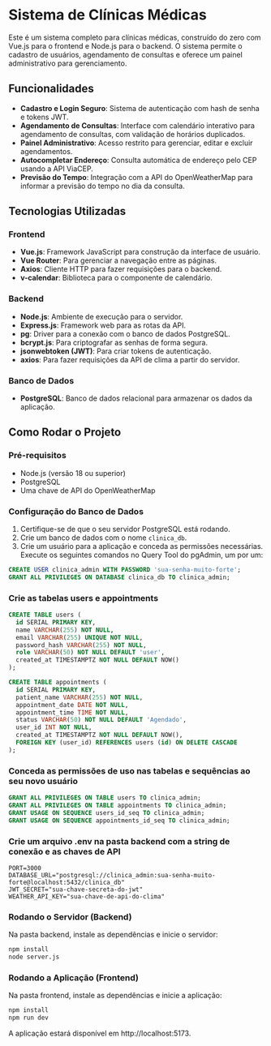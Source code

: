 # Sistema de Clínicas Médicas

Este é um sistema completo para clínicas médicas, construído do zero com Vue.js para o frontend e Node.js para o backend. O sistema permite o cadastro de usuários, agendamento de consultas e oferece um painel administrativo para gerenciamento.

## Funcionalidades

- **Cadastro e Login Seguro**: Sistema de autenticação com hash de senha e tokens JWT.
- **Agendamento de Consultas**: Interface com calendário interativo para agendamento de consultas, com validação de horários duplicados.
- **Painel Administrativo**: Acesso restrito para gerenciar, editar e excluir agendamentos.
- **Autocompletar Endereço**: Consulta automática de endereço pelo CEP usando a API ViaCEP.
- **Previsão do Tempo**: Integração com a API do OpenWeatherMap para informar a previsão do tempo no dia da consulta.

## Tecnologias Utilizadas

### Frontend
- **Vue.js**: Framework JavaScript para construção da interface de usuário.
- **Vue Router**: Para gerenciar a navegação entre as páginas.
- **Axios**: Cliente HTTP para fazer requisições para o backend.
- **v-calendar**: Biblioteca para o componente de calendário.

### Backend
- **Node.js**: Ambiente de execução para o servidor.
- **Express.js**: Framework web para as rotas da API.
- **pg**: Driver para a conexão com o banco de dados PostgreSQL.
- **bcrypt.js**: Para criptografar as senhas de forma segura.
- **jsonwebtoken (JWT)**: Para criar tokens de autenticação.
- **axios**: Para fazer requisições da API de clima a partir do servidor.

### Banco de Dados
- **PostgreSQL**: Banco de dados relacional para armazenar os dados da aplicação.

## Como Rodar o Projeto

### Pré-requisitos
- Node.js (versão 18 ou superior)
- PostgreSQL
- Uma chave de API do OpenWeatherMap

### Configuração do Banco de Dados
1. Certifique-se de que o seu servidor PostgreSQL está rodando.
2. Crie um banco de dados com o nome `clinica_db`.
3. Crie um usuário para a aplicação e conceda as permissões necessárias. Execute os seguintes comandos no Query Tool do pgAdmin, um por um:

```sql
CREATE USER clinica_admin WITH PASSWORD 'sua-senha-muito-forte';
GRANT ALL PRIVILEGES ON DATABASE clinica_db TO clinica_admin;
```

### Crie as tabelas users e appointments

```sql
CREATE TABLE users (
  id SERIAL PRIMARY KEY,
  name VARCHAR(255) NOT NULL,
  email VARCHAR(255) UNIQUE NOT NULL,
  password_hash VARCHAR(255) NOT NULL,
  role VARCHAR(50) NOT NULL DEFAULT 'user',
  created_at TIMESTAMPTZ NOT NULL DEFAULT NOW()
);
```

```sql
CREATE TABLE appointments (
  id SERIAL PRIMARY KEY,
  patient_name VARCHAR(255) NOT NULL,
  appointment_date DATE NOT NULL,
  appointment_time TIME NOT NULL,
  status VARCHAR(50) NOT NULL DEFAULT 'Agendado',
  user_id INT NOT NULL,
  created_at TIMESTAMPTZ NOT NULL DEFAULT NOW(),
  FOREIGN KEY (user_id) REFERENCES users (id) ON DELETE CASCADE
);
```

### Conceda as permissões de uso nas tabelas e sequências ao seu novo usuário

```sql
GRANT ALL PRIVILEGES ON TABLE users TO clinica_admin;
GRANT ALL PRIVILEGES ON TABLE appointments TO clinica_admin;
GRANT USAGE ON SEQUENCE users_id_seq TO clinica_admin;
GRANT USAGE ON SEQUENCE appointments_id_seq TO clinica_admin;
```

### Crie um arquivo .env na pasta backend com a string de conexão e as chaves de API

```env
PORT=3000
DATABASE_URL="postgresql://clinica_admin:sua-senha-muito-forte@localhost:5432/clinica_db"
JWT_SECRET="sua-chave-secreta-do-jwt"
WEATHER_API_KEY="sua-chave-de-api-do-clima"
```

### Rodando o Servidor (Backend)

Na pasta backend, instale as dependências e inicie o servidor:

```bash
npm install
node server.js
```

### Rodando a Aplicação (Frontend)

Na pasta frontend, instale as dependências e inicie a aplicação:

```bash
npm install
npm run dev
```

A aplicação estará disponível em http://localhost:5173.
